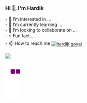 <h3>Hi 👋, I'm Hardik</h3>
- 👀 I’m interested in ...<br>
- 🌱 I’m currently learning ...<br>
- 💞️ I’m looking to collaborate on ...<br>
- ⚡ Fun fact ...<br>
- 📫 How to reach me 
<a href="https://linkedin.com/in/hardik goyal" target="blank"><img align="center" src="https://raw.githubusercontent.com/rahuldkjain/github-profile-readme-generator/master/src/images/icons/Social/linked-in-alt.svg" alt="hardik goyal" height="30" width="40" /></a><br><br>



<img src="https://github-readme-stats.vercel.app/api?username=Hardik2611&show_icons=true&theme=dark">
<!-- [![Hardik's GitHub stats](https://github-readme-stats.vercel.app/api?username=Hardik2611&show_icons=true&theme=dark)](https://github.com/Hardik2611/github-readme-stats)
--->

![snake gif](https://github.com/Hardik2611/Hardik2611/blob/output/github-contribution-grid-snake.gif)


<!---
Hardik2611/Hardik2611 is a ✨ special ✨ repository because its `README.md` (this file) appears on your GitHub profile.
You can click the Preview link to take a look at your changes.
--->
